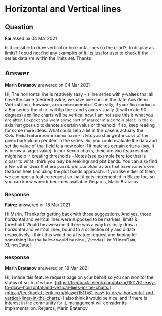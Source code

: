# Horizontal and Vertical lines

## Question

**Fai** asked on 04 Mar 2021

Is it possible to draw vertical or horizontal lines on the chart?, to display as limits? I could not find any examples of it. Its just for user to check if the series data are within the limits set. Thanks

## Answer

**Marin Bratanov** answered on 04 Mar 2021

Hi, The horizontal line is relatively easy - a line series with y-values that all have the same (desired) value, we have one such in the Date Axis demo. Vertical lines, however, are a more complex. Generally, if your first series is a Bar series, the chart will flip the x and y axes visually (it will rotate 90 degrees) and line charts will be vertical now. I am not sure this is what you are after, I expect you want some sort of marker in a certain place in the x-axis that goes up to denote a certain value or threshold. If so, keep reading for some more ideas. What could help a lot in this case is actually the ColorField feature some series have - it lets you change the color of the given bar/column per item in the series. So, you could evaluate the data and set the value of that field to a new color if it matches certain criteria (say, it is below a target value). In our Kendo charts, there are two features that might help in creating thresholds - Notes (see example here too that is closer to what I think you may be seeking) and plot bands. You can also find a few other ideas that are possible in our older suites that have some more features here (including the plot bands approach). If you like either of them, we can open a feature request so that it gets implemented in Blazor too, so you can know when it becomes available. Regards, Marin Bratanov

### Response

**Fairoz** answered on 18 Mar 2021

Hi Marin, Thanks for getting back with those suggestions. And yes, those horizontal and vertical lines were supposed to be markers, limits & threshold. Would be awesome if there was a way to simply draw a horizontal and vertical lines, bound to a collection of y and x data respectively. I think this would be a feature request and hoping for something like the below would be nice., <TelerikChart> <ChartSeriesItems> <ChartSeries Type="@ChartSeriesType.Line" Name="@P_Name1" Color="blue" Data="@P_Data1" Field="@P_Field1" CategoryField="@P_CategoryField1"> <ChartSeriesLabels Visible="true" Template="#=dataItem.P_Description#" /> <ChartSeriesMarkers Size="4" /> </ChartSeries> <ChartHorizontalLines Data="@YLinesData"/> <ChartVerticalLines Data="@XLinesData"/> </ChartSeriesItems> </TelerikChart> @code{ List<double> YLinesData, XLinesData; }

### Response

**Marin Bratanov** answered on 18 Mar 2021

Hi, I made this feature request page on your behalf so you can monitor the status of such a feature: [https://feedback.telerik.com/blazor/1511761-easy-to-draw-horizontal-and-vertical-lines-in-the-charts.](https://feedback.telerik.com/blazor/1511761-easy-to-draw-horizontal-and-vertical-lines-in-the-charts.) I also think it would be nice, and if there is interest in the community for it, management will consider its implementation. Regards, Marin Bratanov
